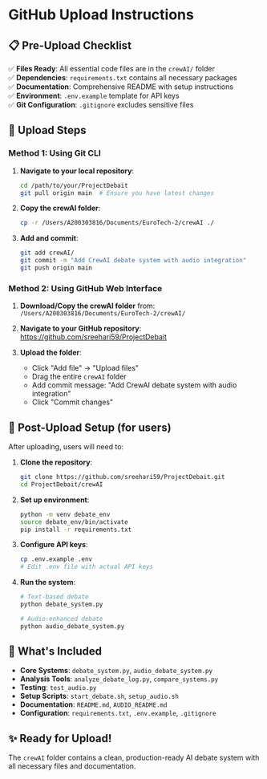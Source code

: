 # GitHub Upload Instructions

## 📋 Pre-Upload Checklist

✅ **Files Ready**: All essential code files are in the `crewAI/` folder  
✅ **Dependencies**: `requirements.txt` contains all necessary packages  
✅ **Documentation**: Comprehensive README with setup instructions  
✅ **Environment**: `.env.example` template for API keys  
✅ **Git Configuration**: `.gitignore` excludes sensitive files  

## 🚀 Upload Steps

### Method 1: Using Git CLI

1. **Navigate to your local repository**:
   ```bash
   cd /path/to/your/ProjectDebait
   git pull origin main  # Ensure you have latest changes
   ```

2. **Copy the crewAI folder**:
   ```bash
   cp -r /Users/A200303816/Documents/EuroTech-2/crewAI ./
   ```

3. **Add and commit**:
   ```bash
   git add crewAI/
   git commit -m "Add CrewAI debate system with audio integration"
   git push origin main
   ```

### Method 2: Using GitHub Web Interface

1. **Download/Copy the crewAI folder** from:
   `/Users/A200303816/Documents/EuroTech-2/crewAI/`

2. **Navigate to your GitHub repository**:
   https://github.com/sreehari59/ProjectDebait

3. **Upload the folder**:
   - Click "Add file" → "Upload files"
   - Drag the entire `crewAI` folder
   - Add commit message: "Add CrewAI debate system with audio integration"
   - Click "Commit changes"

## 🔧 Post-Upload Setup (for users)

After uploading, users will need to:

1. **Clone the repository**:
   ```bash
   git clone https://github.com/sreehari59/ProjectDebait.git
   cd ProjectDebait/crewAI
   ```

2. **Set up environment**:
   ```bash
   python -m venv debate_env
   source debate_env/bin/activate
   pip install -r requirements.txt
   ```

3. **Configure API keys**:
   ```bash
   cp .env.example .env
   # Edit .env file with actual API keys
   ```

4. **Run the system**:
   ```bash
   # Text-based debate
   python debate_system.py
   
   # Audio-enhanced debate
   python audio_debate_system.py
   ```

## 📁 What's Included

- **Core Systems**: `debate_system.py`, `audio_debate_system.py`
- **Analysis Tools**: `analyze_debate_log.py`, `compare_systems.py`
- **Testing**: `test_audio.py`
- **Setup Scripts**: `start_debate.sh`, `setup_audio.sh`
- **Documentation**: `README.md`, `AUDIO_README.md`
- **Configuration**: `requirements.txt`, `.env.example`, `.gitignore`

## ✨ Ready for Upload!

The `crewAI` folder contains a clean, production-ready AI debate system with all necessary files and documentation.
